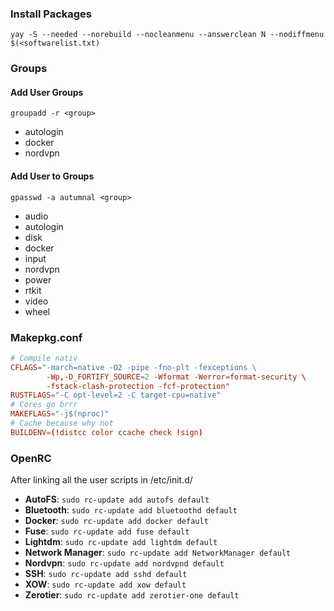 ### Install Packages
`yay -S --needed --norebuild --nocleanmenu --answerclean N --nodiffmenu $(<softwarelist.txt)`

### Groups
#### Add User Groups
`groupadd -r <group>`
- autologin
- docker
- nordvpn

#### Add User to Groups
`gpasswd -a autumnal <group>`
- audio
- autologin
- disk
- docker
- input
- nordvpn
- power
- rtkit
- video
- wheel

### Makepkg.conf
```conf
# Compile nativ
CFLAGS="-march=native -O2 -pipe -fno-plt -fexceptions \
        -Wp,-D_FORTIFY_SOURCE=2 -Wformat -Werror=format-security \
        -fstack-clash-protection -fcf-protection"
RUSTFLAGS="-C opt-level=2 -C target-cpu=native"
# Cores go brrr
MAKEFLAGS="-j$(nproc)"
# Cache because why not
BUILDENV=(!distcc color ccache check !sign)
```

### OpenRC
After linking all the user scripts in /etc/init.d/
- **AutoFS**: `sudo rc-update add autofs default`
- **Bluetooth**: `sudo rc-update add bluetoothd default`
- **Docker**: `sudo rc-update add docker default`
- **Fuse**: `sudo rc-update add fuse default`
- **Lightdm**: `sudo rc-update add lightdm default`
- **Network Manager**: `sudo rc-update add NetworkManager default`
- **Nordvpn**: `sudo rc-update add nordvpnd default`
- **SSH**: `sudo rc-update add sshd default`
- **XOW**: `sudo rc-update add xow default`
- **Zerotier**: `sudo rc-update add zerotier-one default`